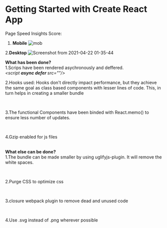 # Getting Started with Create React App

Page Speed Insights Score:
1. ****Mobile****
![mob](https://user-images.githubusercontent.com/6795073/115614313-2d9a8080-a30b-11eb-8741-553df9c15d53.png)

2.****Desktop****
![Screenshot from 2021-04-22 01-35-44](https://user-images.githubusercontent.com/6795073/115614424-53278a00-a30b-11eb-81ef-b667ab82a455.png)

<b>What has been done?</b>
<br />
1.Scrips have been rendered asychronously and deffered.
<br />
<i><script  <b> async defer </b> src=""/></i> 
 <br />

2.Hooks used: Hooks don't directly impact performance, but they achieve the same goal as class based components with lesser lines of code. This, in turn helps in creating a smaller bundle

<br />

3.The functional Components have been binded with React.memo() to ensure less number of updates.

<br />

4.Gzip enabled for js files
<br /><br />

<b>What else can be done?</b><br />
1.The bundle can be made smaller by using uglifyjs-plugin. It will remove the white spaces.

<br />

2.Purge CSS to optimize css

<br />

3.closure webpack plugin to remove dead and unused code

<br />

4.Use .svg instead of .png wherever possible



